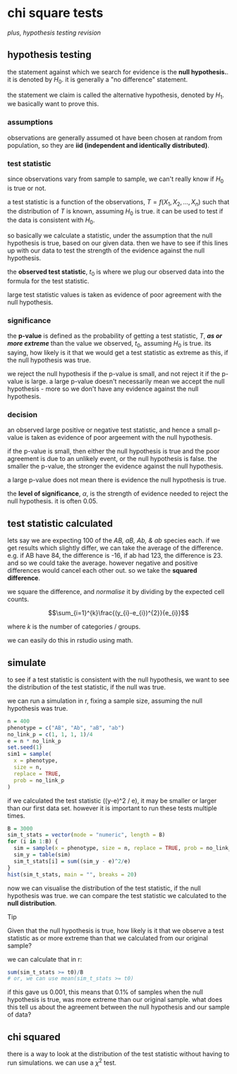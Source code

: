 # chi square tests

_plus, hypothesis testing revision_

## hypothesis testing

the statement against which we search for evidence is the **null hypothesis.**. it is denoted by $H_{0}$. it is generally a "no difference" statement.

the statement we claim is called the alternative hypothesis, denoted by $H_{1}$. we basically want to prove this.

### assumptions

observations are generally assumed ot have been chosen at random from population, so they are **iid (independent and identically distributed)**.

### test statistic

since observations vary from sample to sample, we can't really know if $H_{0}$ is true or not.

a test statistic is a function of the observations, $T = f(X_{1}, X_{2}, ..., X_{n})$ such that the distribution of $T$ is known, assuming $H_{0}$ is true. it can be used to test if the data is consistent with $H_{0}$.

so basically we calculate a statistic, under the assumption that the null hypothesis is true, based on our given data. then we have to see if this lines up with our data to test the strength of the evidence against the null hypothesis.

the **observed test statistic**, $t_{0}$ is where we plug our observed data into the formula for the test statistic.

large test statistic values is taken as evidence of poor agreement with the null hypothesis.

### significance

the **p-value** is defined as the probability of getting a test statistic, $T$, **_as or more extreme_** than the value we observed, $t_{0}$, assuming $H_{0}$ is true. its saying, how likely is it that we would get a test statistic as extreme as this, if the null hypothesis was true.

we reject the null hypothesis if the p-value is small, and not reject it if the p-value is large. a large p-value doesn't necessarily mean we accept the null hypothesis - more so we don't have any evidence against the null hypothesis.

### decision

an observed large positive or negative test statistic, and hence a small p-value is taken as evidence of poor argeement with the null hypothesis.

if the p-value is small, then either the null hypothesis is true and the poor agreement is due to an unlikely event, or the null hypothesis is false. the smaller the p-value, the stronger the evidence against the null hypothesis.

a large p-value does not mean there is evidence the null hypothesis is true.

the **level of significance**, $\alpha$, is the strength of evidence needed to reject the null hypothesis. it is often 0.05.

## test statistic calculated

lets say we are expecting 100 of the _AB, aB, Ab, & ab_ species each. if we get results which slightly differ, we can take the average of the difference. e.g. if AB have 84, the difference is -16, if ab had 123, the difference is 23. and so we could take the average. however negative and positive differences would cancel each other out. so we take the **squared difference**.

we square the difference, and _normalise_ it by dividing by the expected cell counts.

$$\sum_{i=1}^{k}\frac{(y_{i}-e_{i})^{2}}{e_{i}}$$

where $k$ is the number of categories / groups.

we can easily do this in rstudio using math.

## simulate

to see if a test statistic is consistent with the null hypothesis, we want to see the distribution of the test statistic, if the null was true.

we can run a simulation in r, fixing a sample size, assuming the null hypothesis was true.

```r
n = 400
phenotype = c("AB", "Ab", "aB", "ab")
no_link_p = c(1, 1, 1, 1)/4
e = n * no_link_p
set.seed(1)
sim1 = sample(
  x = phenotype,
  size = n,
  replace = TRUE,
  prob = no_link_p
)
```

if we calculated the test statistic ((y-e)^2 / e), it may be smaller or larger than our first data set. however it is important to run these tests multiple times.

```r
B = 3000
sim_t_stats = vector(mode = "numeric", length = B)
for (i in 1:B) {
  sim = sample(x = phenotype, size = n, replace = TRUE, prob = no_link_p)
  sim_y = table(sim)
  sim_t_stats[i] = sum((sim_y - e)^2/e)
}
hist(sim_t_stats, main = "", breaks = 20)
```

now we can visualise the distribution of the test statistic, if the null hypothesis was true. we can compare the test statistic we calculated to the **null distribution**.

> [!TIP]
> Given that the null hypothesis is true, how likely is it that we observe a test statistic as or more extreme than that we calculated from our original sample?

we can calculate that in r:

```r
sum(sim_t_stats >= t0)/B
# or, we can use mean(sim_t_stats >= t0)
```

if this gave us 0.001, this means that 0.1% of samples when the null hypothesis is true, was more extreme than our original sample. what does this tell us about the agreement between the null hypothesis and our sample of data?

## chi squared

there is a way to look at the distribution of the test statistic without having to run simulations. we can use a $\chi^{2}$ test.
